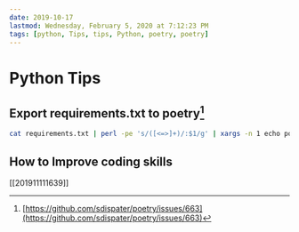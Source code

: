 ```yaml
---
date: 2019-10-17
lastmod: Wednesday, February 5, 2020 at 7:12:23 PM
tags: [python, Tips, tips, Python, poetry, poetry]
---
```

# Python Tips

## Export requirements.txt to poetry[^9600236DBB5B]
```bash
cat requirements.txt | perl -pe 's/([<=>]+)/:$1/g' | xargs -n 1 echo poetry add
```

## How to Improve coding skills
[[201911111639]]


[^9600236DBB5B]: [https://github.com/sdispater/poetry/issues/663](https://github.com/sdispater/poetry/issues/663)
